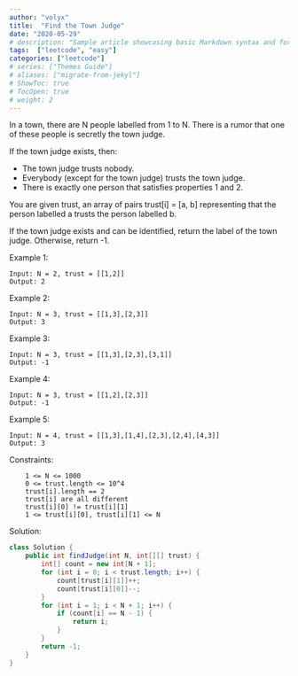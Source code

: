 ```yaml
---
author: "volyx"
title:  "Find the Town Judge"
date: "2020-05-29"
# description: "Sample article showcasing basic Markdown syntax and formatting for HTML elements."
tags:  ["leetcode", "easy"]
categories: ["leetcode"]
# series: ["Themes Guide"]
# aliases: ["migrate-from-jekyl"]
# ShowToc: true
# TocOpen: true
# weight: 2
---
```


In a town, there are N people labelled from 1 to N.  There is a rumor that one of these people is secretly the town judge.

If the town judge exists, then:

- The town judge trusts nobody.
- Everybody (except for the town judge) trusts the town judge.
- There is exactly one person that satisfies properties 1 and 2.

You are given trust, an array of pairs trust[i] = [a, b] representing that the person labelled a trusts the person labelled b.

If the town judge exists and can be identified, return the label of the town judge.  Otherwise, return -1.


Example 1:
```
Input: N = 2, trust = [[1,2]]
Output: 2
```

Example 2:
```
Input: N = 3, trust = [[1,3],[2,3]]
Output: 3
```

Example 3:
```
Input: N = 3, trust = [[1,3],[2,3],[3,1]]
Output: -1
```

Example 4:
```
Input: N = 3, trust = [[1,2],[2,3]]
Output: -1
```

Example 5:
```
Input: N = 4, trust = [[1,3],[1,4],[2,3],[2,4],[4,3]]
Output: 3
```

Constraints:
```
    1 <= N <= 1000
    0 <= trust.length <= 10^4
    trust[i].length == 2
    trust[i] are all different
    trust[i][0] != trust[i][1]
    1 <= trust[i][0], trust[i][1] <= N
```

Solution: 

```java
class Solution {
    public int findJudge(int N, int[][] trust) {
        int[] count = new int[N + 1];
        for (int i = 0; i < trust.length; i++) {
            count[trust[i][1]]++;
            count[trust[i][0]]--;
        }
        for (int i = 1; i < N + 1; i++) {
            if (count[i] == N - 1) {
                return i;
            }
        }
        return -1;
    }
}
